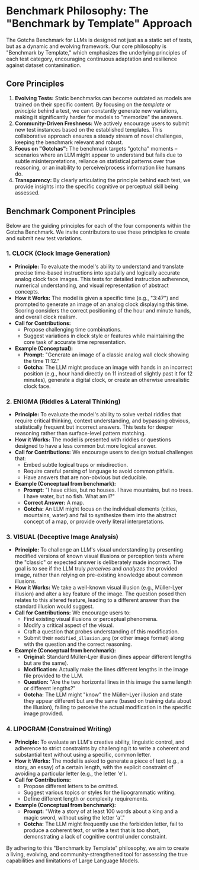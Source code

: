 # Benchmark Philosophy: The "Benchmark by Template" Approach

The Gotcha Benchmark for LLMs is designed not just as a static set of tests, but as a dynamic and evolving framework. Our core philosophy is "Benchmark by Template," which emphasizes the underlying principles of each test category, encouraging continuous adaptation and resilience against dataset contamination.

## Core Principles

1.  **Evolving Tests:** Static benchmarks can become outdated as models are trained on their specific content. By focusing on the *template* or *principle* behind a test, we can constantly generate new variations, making it significantly harder for models to "memorize" the answers.
2.  **Community-Driven Freshness:** We actively encourage users to submit new test instances based on the established templates. This collaborative approach ensures a steady stream of novel challenges, keeping the benchmark relevant and robust.
3.  **Focus on "Gotchas":** The benchmark targets "gotcha" moments – scenarios where an LLM might appear to understand but fails due to subtle misinterpretations, reliance on statistical patterns over true reasoning, or an inability to perceive/process information like humans do.
4.  **Transparency:** By clearly articulating the principle behind each test, we provide insights into the specific cognitive or perceptual skill being assessed.

## Benchmark Component Principles

Below are the guiding principles for each of the four components within the Gotcha Benchmark. We invite contributors to use these principles to create and submit new test variations.

### 1. CLOCK (Clock Image Generation)

*   **Principle:** To evaluate the model's ability to understand and translate precise time-based instructions into spatially and logically accurate analog clock face images. This tests for detailed instruction adherence, numerical understanding, and visual representation of abstract concepts.
*   **How it Works:** The model is given a specific time (e.g., "3:47") and prompted to generate an image of an analog clock displaying this time. Scoring considers the correct positioning of the hour and minute hands, and overall clock realism.
*   **Call for Contributions:**
    *   Propose challenging time combinations.
    *   Suggest variations in clock style or features while maintaining the core task of accurate time representation.
*   **Example (Conceptual):**
    *   **Prompt:** "Generate an image of a classic analog wall clock showing the time 11:12."
    *   **Gotcha:** The LLM might produce an image with hands in an incorrect position (e.g., hour hand directly on 11 instead of slightly past it for 12 minutes), generate a digital clock, or create an otherwise unrealistic clock face.

### 2. ENIGMA (Riddles & Lateral Thinking)

*   **Principle:** To evaluate the model's ability to solve verbal riddles that require critical thinking, context understanding, and bypassing obvious, statistically frequent but incorrect answers. This tests for deeper reasoning rather than surface-level pattern matching.
*   **How it Works:** The model is presented with riddles or questions designed to have a less common but more logical answer.
*   **Call for Contributions:** We encourage users to design textual challenges that:
    *   Embed subtle logical traps or misdirection.
    *   Require careful parsing of language to avoid common pitfalls.
    *   Have answers that are non-obvious but deducible.
*   **Example (Conceptual from benchmark):**
    *   **Prompt:** "I have cities, but no houses. I have mountains, but no trees. I have water, but no fish. What am I?"
    *   **Correct Answer:** A map.
    *   **Gotcha:** An LLM might focus on the individual elements (cities, mountains, water) and fail to synthesize them into the abstract concept of a map, or provide overly literal interpretations.

### 3. VISUAL (Deceptive Image Analysis)

*   **Principle:** To challenge an LLM's visual understanding by presenting modified versions of known visual illusions or perception tests where the "classic" or expected answer is deliberately made incorrect. The goal is to see if the LLM truly *perceives* and *analyzes* the provided image, rather than relying on pre-existing knowledge about common illusions.
*   **How it Works:** We take a well-known visual illusion (e.g., Müller-Lyer illusion) and alter a key feature of the image. The question posed then relates to this altered feature, leading to a different answer than the standard illusion would suggest.
*   **Call for Contributions:** We encourage users to:
    *   Find existing visual illusions or perceptual phenomena.
    *   Modify a critical aspect of the visual.
    *   Craft a question that probes understanding of this modification.
    *   Submit their `modified_illusion.png` (or other image format) along with the question and the correct reasoning.
*   **Example (Conceptual from benchmark):**
    *   **Original:** Standard Müller-Lyer illusion (lines appear different lengths but are the same).
    *   **Modification:** Actually make the lines different lengths in the image file provided to the LLM.
    *   **Question:** "Are the two horizontal lines in this image the same length or different lengths?"
    *   **Gotcha:** The LLM might "know" the Müller-Lyer illusion and state they appear different but are the same (based on training data about the illusion), failing to perceive the actual modification in the specific image provided.

### 4. LIPOGRAM (Constrained Writing)

*   **Principle:** To evaluate an LLM's creative ability, linguistic control, and adherence to strict constraints by challenging it to write a coherent and substantial text without using a specific, common letter.
*   **How it Works:** The model is asked to generate a piece of text (e.g., a story, an essay) of a certain length, with the explicit constraint of avoiding a particular letter (e.g., the letter 'e').
*   **Call for Contributions:**
    *   Propose different letters to be omitted.
    *   Suggest various topics or styles for the lipogrammatic writing.
    *   Define different length or complexity requirements.
*   **Example (Conceptual from benchmark):**
    *   **Prompt:** "Write a story of at least 100 words about a king and a magic sword, without using the letter 'a'."
    *   **Gotcha:** The LLM might frequently use the forbidden letter, fail to produce a coherent text, or write a text that is too short, demonstrating a lack of cognitive control under constraint.

By adhering to this "Benchmark by Template" philosophy, we aim to create a living, evolving, and community-strengthened tool for assessing the true capabilities and limitations of Large Language Models.
